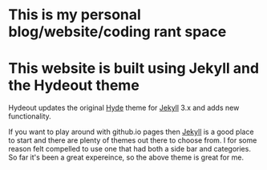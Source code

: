 # This is my personal blog/website/coding rant space

# This website is built using Jekyll and the Hydeout theme

Hydeout updates the original [Hyde](https://github.com/poole/hyde)
theme for [Jekyll](http://jekyllrb.com) 3.x and adds new functionality.

If you want to play around with github.io pages then [Jekyll](https://jekyllrb.com/) is a good place to start and there are plenty of themes out there to choose from. I for some reason felt compelled to use one that had both a side bar and categories. So far it's been a great expereince, so the above theme is great for me.

